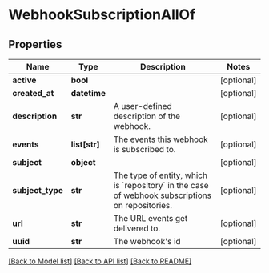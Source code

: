 # WebhookSubscriptionAllOf

## Properties
Name | Type | Description | Notes
------------ | ------------- | ------------- | -------------
**active** | **bool** |  | [optional] 
**created_at** | **datetime** |  | [optional] 
**description** | **str** | A user-defined description of the webhook. | [optional] 
**events** | **list[str]** | The events this webhook is subscribed to. | [optional] 
**subject** | **object** |  | [optional] 
**subject_type** | **str** | The type of entity, which is &#x60;repository&#x60; in the case of webhook subscriptions on repositories. | [optional] 
**url** | **str** | The URL events get delivered to. | [optional] 
**uuid** | **str** | The webhook&#39;s id | [optional] 

[[Back to Model list]](../README.md#documentation-for-models) [[Back to API list]](../README.md#documentation-for-api-endpoints) [[Back to README]](../README.md)


